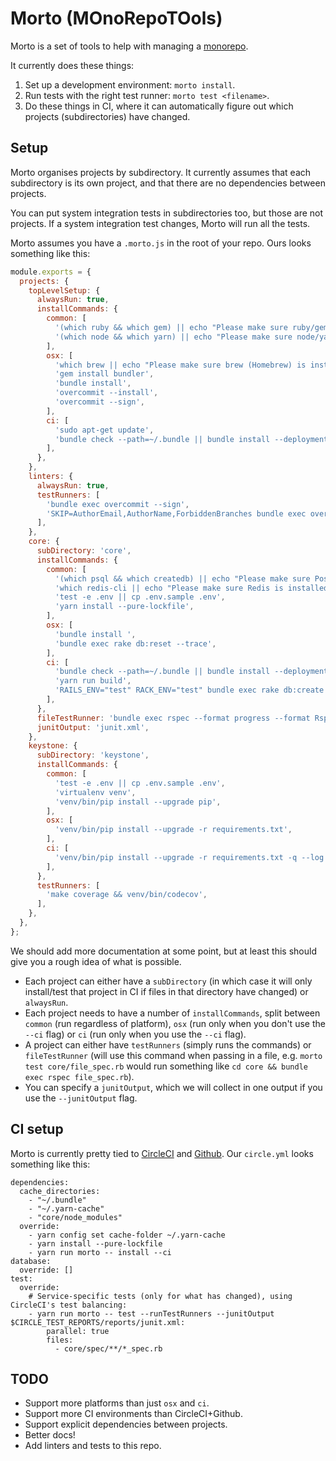 # Morto (MOnoRepoTOols)

Morto is a set of tools to help with managing a [monorepo](https://danluu.com/monorepo/).

It currently does these things:

1. Set up a development environment: `morto install`.
2. Run tests with the right test runner: `morto test <filename>`.
3. Do these things in CI, where it can automatically figure out which projects (subdirectories) have changed.


## Setup

Morto organises projects by subdirectory. It currently assumes that each subdirectory is its own project, and that there are no dependencies between projects.

You can put system integration tests in subdirectories too, but those are not projects. If a system integration test changes, Morto will run all the tests.

Morto assumes you have a `.morto.js` in the root of your repo. Ours looks something like this:

```javascript
module.exports = {
  projects: {
    topLevelSetup: {
      alwaysRun: true,
      installCommands: {
        common: [
          '(which ruby && which gem) || echo "Please make sure ruby/gem are installed"',
          '(which node && which yarn) || echo "Please make sure node/yarn are installed"',
        ],
        osx: [
          'which brew || echo "Please make sure brew (Homebrew) is installed"',
          'gem install bundler',
          'bundle install',
          'overcommit --install',
          'overcommit --sign',
        ],
        ci: [
          'sudo apt-get update',
          'bundle check --path=~/.bundle || bundle install --deployment --path=~/.bundle',
        ],
      },
    },
    linters: {
      alwaysRun: true,
      testRunners: [
        'bundle exec overcommit --sign',
        'SKIP=AuthorEmail,AuthorName,ForbiddenBranches bundle exec overcommit -r',
      ],
    },
    core: {
      subDirectory: 'core',
      installCommands: {
        common: [
          '(which psql && which createdb) || echo "Please make sure PostgreSQL is installed"',
          'which redis-cli || echo "Please make sure Redis is installed (but not running)"',
          'test -e .env || cp .env.sample .env',
          'yarn install --pure-lockfile',
        ],
        osx: [
          'bundle install ',
          'bundle exec rake db:reset --trace',
        ],
        ci: [
          'bundle check --path=~/.bundle || bundle install --deployment --path=~/.bundle',
          'yarn run build',
          'RAILS_ENV="test" RACK_ENV="test" bundle exec rake db:create db:structure:load --trace',
        ],
      },
      fileTestRunner: 'bundle exec rspec --format progress --format RspecJunitFormatter --out junit.xml',
      junitOutput: 'junit.xml',
    },
    keystone: {
      subDirectory: 'keystone',
      installCommands: {
        common: [
          'test -e .env || cp .env.sample .env',
          'virtualenv venv',
          'venv/bin/pip install --upgrade pip',
        ],
        osx: [
          'venv/bin/pip install --upgrade -r requirements.txt',
        ],
        ci: [
          'venv/bin/pip install --upgrade -r requirements.txt -q --log $CIRCLE_ARTIFACTS/pip-keystone.log',
        ],
      },
      testRunners: [
        'make coverage && venv/bin/codecov',
      ],
    },
  },
};
```

We should add more documentation at some point, but at least this should give you a rough idea of what is possible.

- Each project can either have a `subDirectory` (in which case it will only install/test that project in CI if files in that directory have changed) or `alwaysRun`.
- Each project needs to have a number of `installCommands`, split between `common` (run regardless of platform), `osx` (run only when you don't use the `--ci` flag) or `ci` (run only when you use the `--ci` flag).
- A project can either have `testRunners` (simply runs the commands) or `fileTestRunner` (will use this command when passing in a file, e.g. `morto test core/file_spec.rb` would run something like `cd core && bundle exec rspec file_spec.rb`).
- You can specify a `junitOutput`, which we will collect in one output if you use the `--junitOutput` flag.


## CI setup

Morto is currently pretty tied to [CircleCI](https://circleci.com) and [Github](https://github.com). Our `circle.yml` looks something like this:

```
dependencies:
  cache_directories:
    - "~/.bundle"
    - "~/.yarn-cache"
    - "core/node_modules"
  override:
    - yarn config set cache-folder ~/.yarn-cache
    - yarn install --pure-lockfile
    - yarn run morto -- install --ci
database:
  override: []
test:
  override:
    # Service-specific tests (only for what has changed), using CircleCI's test balancing:
    - yarn run morto -- test --runTestRunners --junitOutput $CIRCLE_TEST_REPORTS/reports/junit.xml:
        parallel: true
        files:
          - core/spec/**/*_spec.rb
```


## TODO
- Support more platforms than just `osx` and `ci`.
- Support more CI environments than CircleCI+Github.
- Support explicit dependencies between projects.
- Better docs!
- Add linters and tests to this repo.

